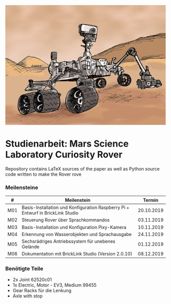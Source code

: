 ![alt text](mars_rover.jpg "Mars Rover")

# Studienarbeit: Mars Science Laboratory Curiosity Rover
Repository contains LaTeX sources of the paper as well as Python source code written to make the Rover rove 

### Meilensteine

| # | Meilenstein | Termin |
| --- | --- | --- | 
| M01 | Basis-Installation und Konfiguration Raspberry Pi + Entwurf in BrickLink Studio | 20.10.2019 |
| M02 | Steuerung Rover über Sprachkommandos | 03.11.2019 |
| M03 | Basis-Installation und Konfiguration Pixy-Kamera | 10.11.2019 |
| M04 | Erkennung von Wasserobjekten und Sprachausgabe | 24.11.2019 |
| M05 | Sechsrädriges Antriebssystem für unebenes Gelände | 01.12.2019 |
| M06 | Dokumentation mit BrickLink Studio (Version 2.0.10) | 08.12.2019 |

### Benötigte Teile
- 2x Joint 62520c01
- 1x Electric, Motor - EV3, Medium 99455
- Gear Racks für die Lenkung
- Axle with stop
